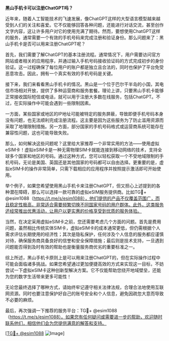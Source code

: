**黑山手机卡可以注册ChatGPT吗？**

近年来，随着人工智能技术的飞速发展，像ChatGPT这样的大型语言模型越来越受到人们的关注和喜爱。它不仅能够回答各种问题，还能进行对话交流，甚至创作文字内容，这让许多用户对它的使用充满了期待。然而，要想使用ChatGPT这样的服务，通常需要一个有效的手机号码来完成注册和验证身份。那么问题来了：黑山手机卡是否可以用来注册ChatGPT呢？

首先，我们需要了解ChatGPT的基本注册流程。通常情况下，用户需要访问官方网站或者相关的应用程序，并通过输入手机号码接收验证码的方式完成初步的身份验证。这一过程确保了每位用户的账户都是独立且合法的，同时也保护了平台免受恶意攻击。因此，拥有一个真实有效的手机号码是关键。

接下来，我们来看看黑山手机卡的情况。黑山是一个位于巴尔干半岛的小国，其电信市场相对开放，提供了多种运营商和服务套餐。理论上讲，只要黑山手机卡能够正常接收国际短信或电话，就可以用于注册大多数在线服务，包括ChatGPT。不过，在实际操作中可能会遇到一些限制因素。

一方面，某些国家或地区的IP地址可能被特定的服务屏蔽，导致即便手机号码本身没有问题，也无法顺利完成注册流程。这主要是因为这些服务为了防止滥用资源而采取了地理限制措施。另一方面，部分国家的手机号码格式或运营商系统可能存在兼容性问题，这也可能导致失败。

那么，如何解决这些问题呢？这里给大家推荐一个非常实用的方法——使用虚拟eSIM卡！虚拟eSIM卡是一种无需物理SIM卡就能连接到移动网络的技术，支持全球多个国家和地区的号码。通过这种方式，您可以轻松获取一个不受地域限制的手机号码，无论是美国、英国还是其他国家的号码都可以自由选择。更重要的是，虚拟eSIM卡的操作非常简单，只需下载相应的应用程序并按照提示激活即可开始使用。

举个例子，如果您希望使用黑山手机卡来注册ChatGPT，但又担心上述提到的各种潜在障碍，那么可以选择一款可靠的虚拟eSIM服务提供商。比如TG💪+ @esim1088（https://t.me/s/esim1088），他们提供的产品不仅覆盖范围广，而且稳定性极高，非常适合需要频繁切换不同国家号码的用户群体。此外，这类服务还经常推出优惠活动，让用户以更实惠的价格享受到优质的服务体验。

当然，在决定采用虚拟eSIM卡之前，您还需要考虑几个方面的问题。首先是费用问题，虽然相比传统实体SIM卡，虚拟eSIM卡的成本通常更低，但仍需根据个人需求评估长期使用的经济性；其次是隐私保护，任何涉及个人信息的服务都应谨慎对待，确保服务商具备良好的信誉和安全保障措施；最后则是技术支持，一旦遇到问题能否得到及时有效的帮助也是衡量服务商优劣的重要标准之一。

综上所述，黑山手机卡原则上是可以用来注册ChatGPT的，但在实际操作过程中可能会面临诸多挑战。如果您希望通过更加便捷高效的方式来实现这一目标，不妨尝试一下虚拟eSIM卡这种创新型解决方案。它不仅能帮助您绕开地域壁垒，还能为您的数字生活带来更多可能性！

无论您最终选择了哪种方式，请始终牢记遵守相关法律法规，合理合法地使用互联网资源。同时也要注意保护好自己的账号安全和个人信息，避免因疏忽大意而导致不必要的麻烦。

最后，再次强调一下推荐的服务平台：TG💪+ @esim1088（https://t.me/s/esim1088）。如果您有任何疑问或需要进一步的帮助，欢迎随时联系他们，相信他们会为您提供满意的解答和支持。

[[TG💪+ @esim1088](https://t.me/s/esim1088) ![Image](https://i.postimg.cc/4NQfJmqS/Snipaste-2025-05-13-00-14-12.png)]